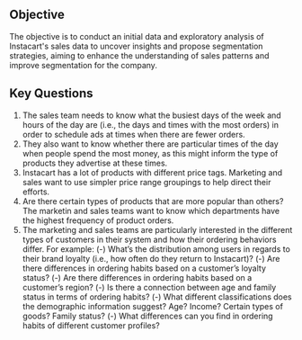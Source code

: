 ## Objective
The objective is to conduct an initial data and exploratory analysis of Instacart's sales data to uncover insights and propose segmentation strategies, aiming to enhance the understanding of sales patterns and improve segmentation for the company.
## Key Questions
1. The sales team needs to know what the busiest days of the week and hours of the day are (i.e., the days and times with the most orders) in order to schedule ads at times when there are fewer orders.
2. They also want to know whether there are particular times of the day when people spend the most money, as this might inform the type of products they advertise at these times.
3. Instacart has a lot of products with different price tags. Marketing and sales want to use simpler price range groupings to help direct their efforts.
4. Are there certain types of products that are more popular than others? The marketin and sales teams want to know which departments have the highest frequency of product orders.
5. The marketing and sales teams are particularly interested in the different types of customers in their system and how their ordering behaviors differ. For example:
(-) What’s the distribution among users in regards to their brand loyalty (i.e., how often do they return to Instacart)?
(-) Are there differences in ordering habits based on a customer’s loyalty status?
(-) Are there differences in ordering habits based on a customer’s region?
(-) Is there a connection between age and family status in terms of ordering habits?
(-) What different classifications does the demographic information suggest? Age? Income? Certain types of goods? Family status?
(-) What differences can you find in ordering habits of different customer profiles? 
